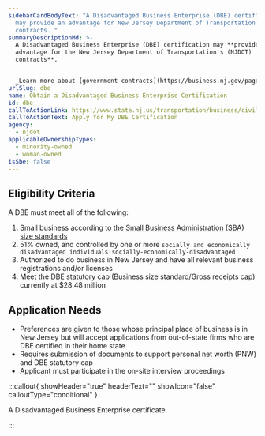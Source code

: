 ```yaml
---
sidebarCardBodyText: "A Disadvantaged Business Enterprise (DBE) certification
  may provide an advantage for New Jersey Department of Transportation's (NJDOT)
  contracts. "
summaryDescriptionMd: >-
  A Disadvantaged Business Enterprise (DBE) certification may **provide an
  advantage for the New Jersey Department of Transportation's (NJDOT)
  contracts**.


  _Learn more about [government contracts](https://business.nj.gov/pages/government-contracting)._
urlSlug: dbe
name: Obtain a Disadvantaged Business Enterprise Certification
id: dbe
callToActionLink: https://www.state.nj.us/transportation/business/civilrights/dbe.shtm#policy
callToActionText: Apply for My DBE Certification
agency:
  - njdot
applicableOwnershipTypes:
  - minority-owned
  - woman-owned
isSbe: false
---
```

## Eligibility Criteria

A DBE must meet all of the following:

1. Small business according to the [Small Business Administration (SBA) size standards](https://www.sba.gov/size-standards/index.html)
2. 51% owned, and controlled by one or more `socially and economically disadvantaged individuals|socially-economically-disadvantaged` 
3. Authorized to do business in New Jersey and have all relevant business registrations and/or licenses
4. Meet the DBE statutory cap (Business size standard/Gross receipts cap) currently at $28.48 million

## Application Needs

* Preferences are given to those whose principal place of business is in New Jersey but will accept applications from out-of-state firms who are DBE certified in their home state
* Requires submission of documents to support personal net worth (PNW) and DBE statutory cap
* Applicant must participate in the on-site interview proceedings

:::callout{ showHeader="true" headerText="" showIcon="false" calloutType="conditional" }

A Disadvantaged Business Enterprise certificate.

:::